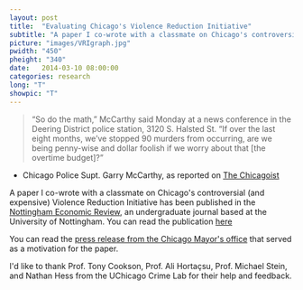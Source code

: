 ```yaml
---
layout: post
title:  "Evaluating Chicago's Violence Reduction Initiative"
subtitle: "A paper I co-wrote with a classmate on Chicago's controversial (and expensive) Violence Reduction Initiative has been published in the Nottingham Economic Review "
picture: "images/VRIgraph.jpg"
pwidth: "450"
pheight: "340"
date:   2014-03-10 08:00:00
categories: research
long: "T"
showpic: "T"
---
```


>“So do the math,” McCarthy said Monday at a news 
>conference in the Deering District police station, 3120 S. 
>Halsted St. “If over the last eight months, we’ve stopped 90 
>murders from occurring, are we being penny-wise and dollar 
>foolish if we worry about that [the overtime budget]?”			

- Chicago Police Supt. Garry McCarthy, as reported on [The Chicagoist](http://chicagoist.com/2013/05/13/chicago_police_superintendent_every.php)



A paper I co-wrote with a classmate on Chicago's controversial (and expensive) Violence Reduction Initiative has been published in the [Nottingham Economic Review](http://neronline.co.uk/), 
an undergraduate journal based at the University of Nottingham. You can read the publication [here](http://issuu.com/nottinghameconomicreview/docs/ner_final_magazine_25.02web__2_)			
	
	
	
You can read the [press release from the Chicago Mayor's office](http://www.cityofchicago.org/city/en/depts/mayor/press_room/press_releases/2012/august_2012/mayor_emanuel_usdepartmentofjusticeandchicagopolicedepartmentexp.html)
 that served as a motivation for the paper. 				
 
 
 
I'd like to thank Prof. Tony Cookson, Prof. Ali Hortaçsu, Prof. Michael Stein, and Nathan Hess from the UChicago Crime Lab for their help and feedback. 
